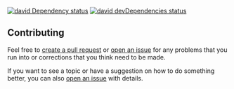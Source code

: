[![david Dependency status](https://david-dm.org/jdillard/personal-site.svg)](https://david-dm.org/jdillard/personal-site)
[![david devDependencies status](https://david-dm.org/jdillard/personal-site/dev-status.svg)](https://david-dm.org/jdillard/personal-site)

## Contributing

Feel free to [create a pull request](https://github.com/jdillard/jdillard.github.io/pulls) or [open an issue](https://github.com/jdillard/jdillard.github.io/issues) for any problems that you run into or corrections that you think need to be made.

If you want to see a topic or have a suggestion on how to do something better, you can also [open an issue](https://github.com/jdillard/jdillard.github.io/issues) with details.

